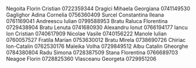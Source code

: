Negoita Florin Cristian 0722359344
Dragici Mihaela Georgiana 0741149530
Gaglighor Adina Cornelia 0756360409
Surcel Constantina Ileana 0761169041
Andreescu Iulian 0799588953
Bratu Raluca Florentina 0729438904
Bratu Lenuta 0741680930
Alexandru Ionut 0766194177
Iancu Ion Cristian 0740617909
Nicolae Vasile 0740156222
Manole Iulian 0760057527
Fratila Marian 0753630012
Bratu Mirela 0738690726
Chiriac Ion-Catalin 0762530176
Maleika Volha 0729849512
Albu Catalin Gheorghe 0784380804
Radu Simona 0728387509
Stana Florentina 0766689703
Neagoe Florin 0728825360
Vlasceanu Georgeta 0729951206